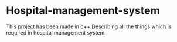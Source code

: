 # Hospital-management-system
This project has been made in c++.Describing all the things which is required in hospital management system.
